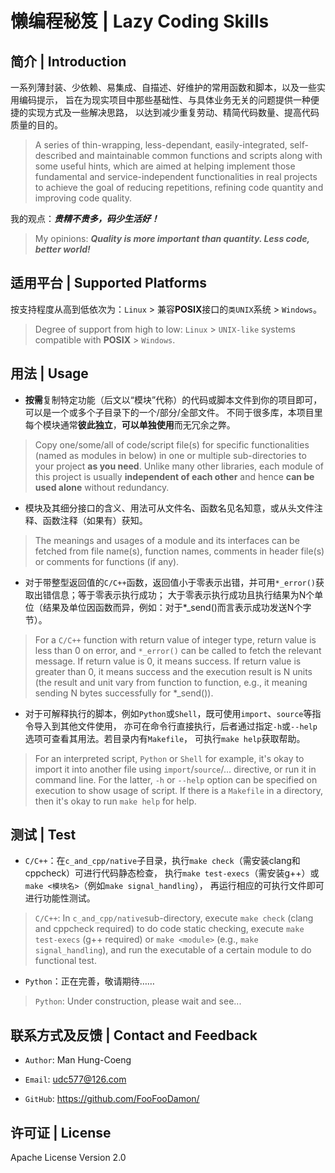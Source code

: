# 懒编程秘笈 | Lazy Coding Skills

## 简介 | Introduction

一系列薄封装、少依赖、易集成、自描述、好维护的常用函数和脚本，以及一些实用编码提示，
旨在为现实项目中那些基础性、与具体业务无关的问题提供一种便捷的实现方式及一些解决思路，
以达到减少重复劳动、精简代码数量、提高代码质量的目的。

> A series of thin-wrapping, less-dependant, easily-integrated, self-described and maintainable
common functions and scripts along with some useful hints, which are aimed at helping implement
those fundamental and service-independent functionalities in real projects to achieve the goal of
reducing repetitions, refining code quantity and improving code quality.

我的观点：***贵精不贵多，码少生活好！***

> My opinions: ***Quality is more important than quantity. Less code, better world!***

## 适用平台 | Supported Platforms

按支持程度从高到低依次为：`Linux` > 兼容**POSIX**接口的`类UNIX`系统 > `Windows`。

> Degree of support from high to low: `Linux` > `UNIX-like` systems compatible with **POSIX** > `Windows`.

## 用法 | Usage

* **按需**复制特定功能（后文以“模块”代称）的代码或脚本文件到你的项目即可，可以是一个或多个子目录下的一个/部分/全部文件。
不同于很多库，本项目里每个模块通常**彼此独立**，**可以单独使用**而无冗余之弊。

> Copy one/some/all of code/script file(s) for specific functionalities (named as modules in below)
in one or multiple sub-directories to your project **as you need**.
Unlike many other libraries, each module of this project is usually **independent of each other**
and hence **can be used alone** without redundancy.

* 模块及其细分接口的含义、用法可从文件名、函数名见名知意，或从头文件注释、函数注释（如果有）获知。

> The meanings and usages of a module and its interfaces can be fetched from file name(s), function names,
comments in header file(s) or comments for functions (if any).

* 对于带整型返回值的`C/C++`函数，返回值小于零表示出错，并可用`*_error()`获取出错信息；等于零表示执行成功；
大于零表示执行成功且执行结果为N个单位（结果及单位因函数而异，例如：对于\*_send()而言表示成功发送N个字节）。

> For a `C/C++` function with return value of integer type, return value is less than 0 on error,
and `*_error()` can be called to fetch the relevant message.
If return value is 0, it means success.
If return value is greater than 0, it means success and the execution result is N units (the result and unit
vary from function to function, e.g., it meaning sending N bytes successfully for \*_send()).

* 对于可解释执行的脚本，例如`Python`或`Shell`，既可使用`import`、`source`等指令导入到其他文件使用，
亦可在命令行直接执行，后者通过指定`-h`或`--help`选项可查看其用法。若目录内有`Makefile`，
可执行`make help`获取帮助。

> For an interpreted script, `Python` or `Shell` for example, it's okay to import it into another file
using `import`/`source`/... directive, or run it in command line. For the latter,
`-h` or `--help` option can be specified on execution to show usage of script.
If there is a `Makefile` in a directory, then it's okay to run `make help` for help.

## 测试 | Test

* `C/C++`：在`c_and_cpp/native`子目录，执行`make check`（需安装clang和cppcheck）可进行代码静态检查，
执行`make test-execs`（需安装g++）或`make <模块名>`（例如`make signal_handling`），
再运行相应的可执行文件即可进行功能性测试。

> `C/C++`: In `c_and_cpp/native`sub-directory, execute `make check` (clang and cppcheck required)
to do code static checking, execute `make test-execs` (g++ required) or `make <module>` (e.g., `make signal_handling`),
and run the executable of a certain module to do functional test.

* `Python`：正在完善，敬请期待……

> `Python`: Under construction, please wait and see...

## 联系方式及反馈 | Contact and Feedback

* `Author`: Man Hung-Coeng

* `Email`: <udc577@126.com>

* `GitHub`: https://github.com/FooFooDamon/

## 许可证 | License

Apache License Version 2.0

